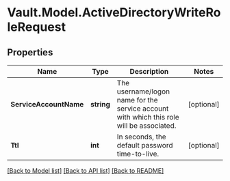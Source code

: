 # Vault.Model.ActiveDirectoryWriteRoleRequest

## Properties

Name | Type | Description | Notes
------------ | ------------- | ------------- | -------------
**ServiceAccountName** | **string** | The username/logon name for the service account with which this role will be associated. | [optional] 
**Ttl** | **int** | In seconds, the default password time-to-live. | [optional] 


[[Back to Model list]](../README.md#documentation-for-models) [[Back to API list]](../README.md#documentation-for-api-endpoints) [[Back to README]](../README.md)

